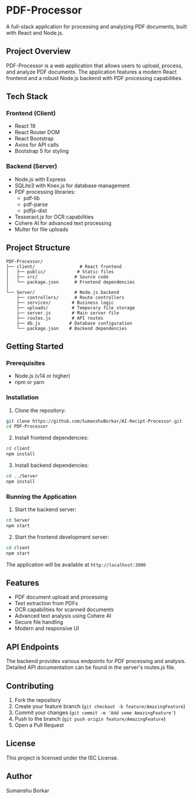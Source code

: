 # PDF-Processor

A full-stack application for processing and analyzing PDF documents, built with React and Node.js.

## Project Overview

PDF-Processor is a web application that allows users to upload, process, and analyze PDF documents. The application features a modern React frontend and a robust Node.js backend with PDF processing capabilities.

## Tech Stack

### Frontend (Client)
- React 19
- React Router DOM
- React Bootstrap
- Axios for API calls
- Bootstrap 5 for styling

### Backend (Server)
- Node.js with Express
- SQLite3 with Knex.js for database management
- PDF processing libraries:
  - pdf-lib
  - pdf-parse
  - pdfjs-dist
- Tesseract.js for OCR capabilities
- Cohere AI for advanced text processing
- Multer for file uploads

## Project Structure

```
PDF-Processor/
├── client/                 # React frontend
│   ├── public/            # Static files
│   ├── src/              # Source code
│   └── package.json      # Frontend dependencies
│
└── Server/               # Node.js backend
    ├── controllers/      # Route controllers
    ├── services/        # Business logic
    ├── uploads/         # Temporary file storage
    ├── server.js        # Main server file
    ├── routes.js        # API routes
    ├── db.js           # Database configuration
    └── package.json    # Backend dependencies
```

## Getting Started

### Prerequisites
- Node.js (v14 or higher)
- npm or yarn

### Installation

1. Clone the repository:
```bash
git clone https://github.com/SumanshuBorkar/AI-Recipt-Processor.git
cd PDF-Processor
```

2. Install frontend dependencies:
```bash
cd client
npm install
```

3. Install backend dependencies:
```bash
cd ../Server
npm install
```

### Running the Application

1. Start the backend server:
```bash
cd Server
npm start
```

2. Start the frontend development server:
```bash
cd client
npm start
```

The application will be available at `http://localhost:3000`

## Features

- PDF document upload and processing
- Text extraction from PDFs
- OCR capabilities for scanned documents
- Advanced text analysis using Cohere AI
- Secure file handling
- Modern and responsive UI

## API Endpoints

The backend provides various endpoints for PDF processing and analysis. Detailed API documentation can be found in the server's routes.js file.

## Contributing

1. Fork the repository
2. Create your feature branch (`git checkout -b feature/AmazingFeature`)
3. Commit your changes (`git commit -m 'Add some AmazingFeature'`)
4. Push to the branch (`git push origin feature/AmazingFeature`)
5. Open a Pull Request

## License

This project is licensed under the ISC License.

## Author

Sumanshu Borkar

